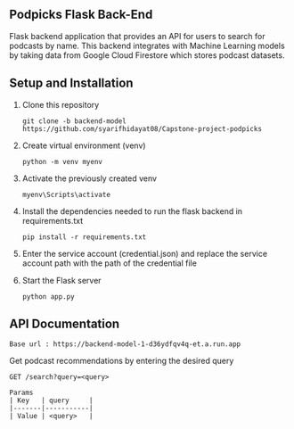 ## Podpicks Flask Back-End
Flask backend application that provides an API for users to search for podcasts by name. This backend integrates with Machine Learning models by taking data from Google Cloud Firestore which stores podcast datasets.

## Setup and Installation
1. Clone this repository
   ```
   git clone -b backend-model https://github.com/syarifhidayat08/Capstone-project-podpicks
   ```
1. Create virtual environment (venv)
   ```
   python -m venv myenv
   ```
2. Activate the previously created venv
   ```
   myenv\Scripts\activate
   ```
3. Install the dependencies needed to run the flask backend in requirements.txt
   ```
   pip install -r requirements.txt
   ```
4. Enter the service account (credential.json) and replace the service account path with the path of the credential file

5. Start the Flask server
   ```
   python app.py
   ```

## API Documentation
```
Base url : https://backend-model-1-d36ydfqv4q-et.a.run.app
```
Get podcast recommendations by entering the desired query
```
GET /search?query=<query>

Params
| Key   | query     | 
|-------|-----------|
| Value | <query>   |
